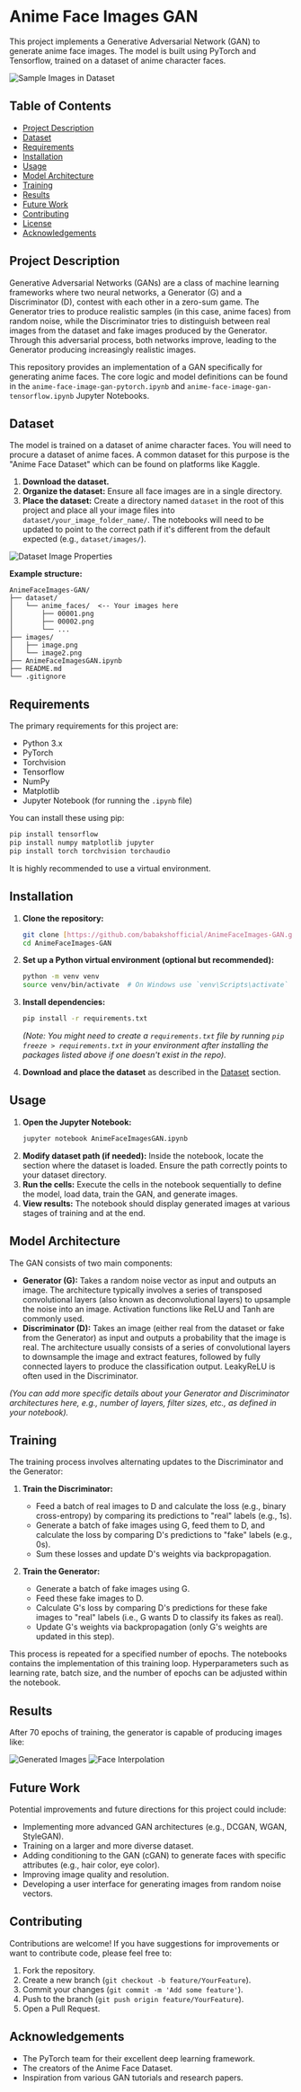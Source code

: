 # Anime Face Images GAN

This project implements a Generative Adversarial Network (GAN) to generate anime face images. The model is built using PyTorch and Tensorflow, trained on a dataset of anime character faces.

![Sample Images in Dataset](images/samples.png)

## Table of Contents
- [Project Description](#project-description)
- [Dataset](#dataset)
- [Requirements](#requirements)
- [Installation](#installation)
- [Usage](#usage)
- [Model Architecture](#model-architecture)
- [Training](#training)
- [Results](#results)
- [Future Work](#future-work)
- [Contributing](#contributing)
- [License](#license)
- [Acknowledgements](#acknowledgements)

## Project Description

Generative Adversarial Networks (GANs) are a class of machine learning frameworks where two neural networks, a Generator (G) and a Discriminator (D), contest with each other in a zero-sum game. The Generator tries to produce realistic samples (in this case, anime faces) from random noise, while the Discriminator tries to distinguish between real images from the dataset and fake images produced by the Generator. Through this adversarial process, both networks improve, leading to the Generator producing increasingly realistic images.

This repository provides an implementation of a GAN specifically for generating anime faces. The core logic and model definitions can be found in the `anime-face-image-gan-pytorch.ipynb` and `anime-face-image-gan-tensorflow.ipynb` Jupyter Notebooks.

## Dataset

The model is trained on a dataset of anime character faces. You will need to procure a dataset of anime faces. A common dataset for this purpose is the "Anime Face Dataset" which can be found on platforms like Kaggle.

1.  **Download the dataset.**
2.  **Organize the dataset:** Ensure all face images are in a single directory.
3.  **Place the dataset:** Create a directory named `dataset` in the root of this project and place all your image files into `dataset/your_image_folder_name/`. The notebooks will need to be updated to point to the correct path if it's different from the default expected (e.g., `dataset/images/`).
   
![Dataset Image Properties](images/dataset.png)


**Example structure:**
```
AnimeFaceImages-GAN/
├── dataset/
│   └── anime_faces/  <-- Your images here
│       ├── 00001.png
│       ├── 00002.png
│       └── ...
├── images/
│   ├── image.png
│   └── image2.png
├── AnimeFaceImagesGAN.ipynb
├── README.md
└── .gitignore
```

## Requirements

The primary requirements for this project are:
* Python 3.x
* PyTorch
* Torchvision
* Tensorflow
* NumPy
* Matplotlib
* Jupyter Notebook (for running the `.ipynb` file)

You can install these using pip:
```bash
pip install tensorflow
pip install numpy matplotlib jupyter
pip install torch torchvision torchaudio
```

It is highly recommended to use a virtual environment.

## Installation

1.  **Clone the repository:**
    ```bash
    git clone [https://github.com/babakshofficial/AnimeFaceImages-GAN.git](https://github.com/babakshofficial/AnimeFaceImages-GAN.git)
    cd AnimeFaceImages-GAN
    ```

2.  **Set up a Python virtual environment (optional but recommended):**
    ```bash
    python -m venv venv
    source venv/bin/activate  # On Windows use `venv\Scripts\activate`
    ```

3.  **Install dependencies:**
    ```bash
    pip install -r requirements.txt
    ```
    *(Note: You might need to create a `requirements.txt` file by running `pip freeze > requirements.txt` in your environment after installing the packages listed above if one doesn't exist in the repo).*

4.  **Download and place the dataset** as described in the [Dataset](#dataset) section.

## Usage

1.  **Open the Jupyter Notebook:**
    ```bash
    jupyter notebook AnimeFaceImagesGAN.ipynb
    ```
2.  **Modify dataset path (if needed):** Inside the notebook, locate the section where the dataset is loaded. Ensure the path correctly points to your dataset directory.
3.  **Run the cells:** Execute the cells in the notebook sequentially to define the model, load data, train the GAN, and generate images.
4.  **View results:** The notebook should display generated images at various stages of training and at the end.

## Model Architecture

The GAN consists of two main components:

* **Generator (G):** Takes a random noise vector as input and outputs an image. The architecture typically involves a series of transposed convolutional layers (also known as deconvolutional layers) to upsample the noise into an image. Activation functions like ReLU and Tanh are commonly used.
* **Discriminator (D):** Takes an image (either real from the dataset or fake from the Generator) as input and outputs a probability that the image is real. The architecture usually consists of a series of convolutional layers to downsample the image and extract features, followed by fully connected layers to produce the classification output. LeakyReLU is often used in the Discriminator.

*(You can add more specific details about your Generator and Discriminator architectures here, e.g., number of layers, filter sizes, etc., as defined in your notebook).*

## Training

The training process involves alternating updates to the Discriminator and the Generator:

1.  **Train the Discriminator:**
    * Feed a batch of real images to D and calculate the loss (e.g., binary cross-entropy) by comparing its predictions to "real" labels (e.g., 1s).
    * Generate a batch of fake images using G, feed them to D, and calculate the loss by comparing D's predictions to "fake" labels (e.g., 0s).
    * Sum these losses and update D's weights via backpropagation.

2.  **Train the Generator:**
    * Generate a batch of fake images using G.
    * Feed these fake images to D.
    * Calculate G's loss by comparing D's predictions for these fake images to "real" labels (i.e., G wants D to classify its fakes as real).
    * Update G's weights via backpropagation (only G's weights are updated in this step).

This process is repeated for a specified number of epochs. The notebooks contains the implementation of this training loop. Hyperparameters such as learning rate, batch size, and the number of epochs can be adjusted within the notebook.

## Results

After 70 epochs of training, the generator is capable of producing images like:

![Generated Images](images/images.png)
![Face Interpolation](images/interpolation.png)

## Future Work

Potential improvements and future directions for this project could include:
* Implementing more advanced GAN architectures (e.g., DCGAN, WGAN, StyleGAN).
* Training on a larger and more diverse dataset.
* Adding conditioning to the GAN (cGAN) to generate faces with specific attributes (e.g., hair color, eye color).
* Improving image quality and resolution.
* Developing a user interface for generating images from random noise vectors.

## Contributing

Contributions are welcome! If you have suggestions for improvements or want to contribute code, please feel free to:
1.  Fork the repository.
2.  Create a new branch (`git checkout -b feature/YourFeature`).
3.  Commit your changes (`git commit -m 'Add some feature'`).
4.  Push to the branch (`git push origin feature/YourFeature`).
5.  Open a Pull Request.
   
## Acknowledgements

* The PyTorch team for their excellent deep learning framework.
* The creators of the Anime Face Dataset.
* Inspiration from various GAN tutorials and research papers.
